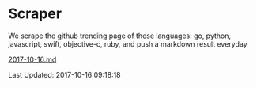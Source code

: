 # Scraper

We scrape the github trending page of these languages: go, python, javascript, swift, objective-c, ruby, and push a markdown result everyday.

[2017-10-16.md](https://github.com/henson/Scraper/blob/master/2017-10-16.md)

Last Updated: 2017-10-16 09:18:18